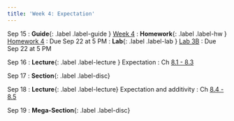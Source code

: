 ```yaml
---
title: 'Week 4: Expectation'
---
```


Sep 15
: **Guide**{: .label .label-guide } [Week 4](/assets/guides/fall25/week04.pdf)
: **Homework**{: .label .label-hw } [Homework 4](http://prob140.datahub.berkeley.edu/hub/user-redirect/git-pull?repo=https://github.com/prob140/materials-fa25&branch=main&subPath=hw/Homework_04.ipynb)
    : Due Sep 22 at 5 PM
: **Lab**{: .label .label-lab } [Lab 3B](http://prob140.datahub.berkeley.edu/hub/user-redirect/git-pull?repo=https://github.com/prob140/materials-fa25&branch=main&subPath=lab/Lab_03.ipynb)
    : Due Sep 22 at 5 PM

Sep 16
: **Lecture**{: .label .label-lecture } Expectation
    : Ch [8.1 - 8.3](http://prob140.org/textbook/content/Chapter_08/00_Expectation.html)

Sep 17
: **Section**{: .label .label-disc}

Sep 18
: **Lecture**{: .label .label-lecture} Expectation and additivity
    : Ch [8.4 - 8.5](http://prob140.org/textbook/content/Chapter_08/04_Additivity.html)

Sep 19
: **Mega-Section**{: .label .label-disc}